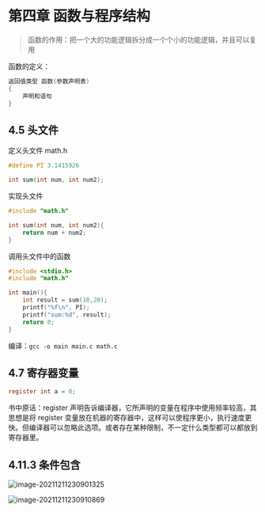 # 第四章 函数与程序结构

> 函数的作用：把一个大的功能逻辑拆分成一个个小的功能逻辑，并且可以复用

函数的定义：

```c
返回值类型 函数(参数声明表)
{
    声明和语句
}
```

## 4.5 头文件

定义头文件 math.h

```c
#define PI 3.1415926

int sum(int num, int num2);
```

实现头文件

```c
#include "math.h"

int sum(int num, int num2){
    return num + num2;
}
```

调用头文件中的函数

```c
#include <stdio.h>
#include "math.h"

int main(){
    int result = sum(10,20);
    printf("%f\n", PI);
    printf("sum:%d", result);
    return 0;
}
```

编译：`gcc -o main main.c math.c`

## 4.7 寄存器变量

```c
register int a = 0;
```

书中原话：register 声明告诉编译器，它所声明的变量在程序中使用频率较高，其思想是将 register 变量放在机器的寄存器中，这样可以使程序更小，执行速度更快。但编译器可以忽略此选项。或者存在某种限制，不一定什么类型都可以都放到寄存器里。

## 4.11.3 条件包含

![image-20211211230901325](C:\Users\Thread\AppData\Roaming\Typora\typora-user-images\image-20211211230901325.png)

![image-20211211230910869](C:\Users\Thread\AppData\Roaming\Typora\typora-user-images\image-20211211230910869.png)
